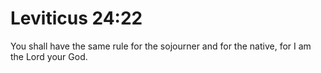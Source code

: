 # Leviticus 24:22

You shall have the same rule for the sojourner and for the native, for I am the Lord your God.
